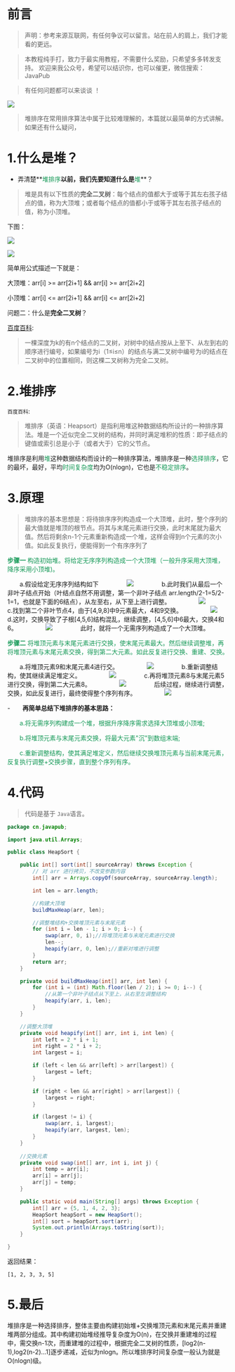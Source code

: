 # 前言


> 声明：参考来源互联网，有任何争议可以留言。站在前人的肩上，我们才能看的更远。

> 本教程纯手打，致力于最实用教程，不需要什么奖励，只希望多多转发支持。
> 欢迎来我公众号，希望可以结识你，也可以催更，微信搜索：JavaPub

> 有任何问题都可以来谈谈 ！

![](https://img-blog.csdnimg.cn/20200616161009430.jpg)

> 堆排序在常用排序算法中属于比较难理解的，本篇就以最简单的方式讲解。如果还有什么疑问，

# 1.什么是堆？

- 弄清楚**<font color=#159957>堆排序</font>**以前，我们先要知道什么是**<font color=#159957>堆</font>**？

> 堆是具有以下性质的**完全二叉树**：每个结点的值都大于或等于其左右孩子结点的值，称为大顶堆；或者每个结点的值都小于或等于其左右孩子结点的值，称为小顶堆。



下图：

![](https://img-blog.csdnimg.cn/20201229215818715.png)


![](https://img-blog.csdnimg.cn/20201229215855672.png)

简单用公式描述一下就是：

大顶堆：arr[i] >= arr[2i+1] && arr[i] >= arr[2i+2]  

小顶堆：arr[i] <= arr[2i+1] && arr[i] <= arr[2i+2]  



问题二：什么是**完全二叉树**？



[百度百科](https://baike.baidu.com/item/%E5%AE%8C%E5%85%A8%E4%BA%8C%E5%8F%89%E6%A0%91/7773232?fr=aladdin):

> 一棵深度为k的有n个结点的二叉树，对树中的结点按从上至下、从左到右的顺序进行编号，如果编号为i（1≤i≤n）的结点与满二叉树中编号为i的结点在二叉树中的位置相同，则这棵二叉树称为完全二叉树。



# 2.堆排序

`百度百科`:

> 堆排序（英语：Heapsort）是指利用堆这种数据结构所设计的一种排序算法。堆是一个近似完全二叉树的结构，并同时满足堆积的性质：即子结点的键值或索引总是小于（或者大于）它的父节点。



堆排序是利用<font color=#159957>堆</font>这种数据结构而设计的一种排序算法，堆排序是一种<font color=#159957>选择排序</font>，它的最坏，最好，平均<font color=#159957>时间复杂度</font>均为O(nlogn)，它也是<font color=#159957>不稳定排序</font>。




# 3.原理

> 堆排序的基本思想是：将待排序序列构造成一个大顶堆，此时，整个序列的最大值就是堆顶的根节点。将其与末尾元素进行交换，此时末尾就为最大值。然后将剩余n-1个元素重新构造成一个堆，这样会得到n个元素的次小值。如此反复执行，便能得到一个有序序列了



<font color=#159957>**步骤一** 构造初始堆。将给定无序序列构造成一个大顶堆（一般升序采用大顶堆，降序采用小顶堆)。</font>

　　a.假设给定无序序列结构如下
　　
　　![](https://img-blog.csdnimg.cn/202012292151123.png)
　　
　　b.此时我们从最后一个非叶子结点开始（叶结点自然不用调整，第一个非叶子结点 arr.length/2-1=5/2-1=1，也就是下面的6结点），从左至右，从下至上进行调整。
　　
　　![](https://img-blog.csdnimg.cn/20201229215128840.png)
　　
　　c.找到第二个非叶节点4，由于[4,9,8]中9元素最大，4和9交换。
　　
　　![](https://img-blog.csdnimg.cn/20201229215143258.png)
　　
　　d.这时，交换导致了子根[4,5,6]结构混乱，继续调整，[4,5,6]中6最大，交换4和6。
　　
　　![](https://img-blog.csdnimg.cn/20201229215155744.png)
　　
　　此时，就将一个无需序列构造成了一个大顶堆。
　　

<font color=#159957>**步骤二** 将堆顶元素与末尾元素进行交换，使末尾元素最大。然后继续调整堆，再将堆顶元素与末尾元素交换，得到第二大元素。如此反复进行交换、重建、交换。</font>

　　a.将堆顶元素9和末尾元素4进行交。
　　
　　![](https://img-blog.csdnimg.cn/20201229215210365.png)
　　
　　b.重新调整结构，使其继续满足堆定义。
　　
　　![](https://img-blog.csdnimg.cn/20201229215223888.png)
　　
　　c.再将堆顶元素8与末尾元素5进行交换，得到第二大元素8。
　　
　　![](https://img-blog.csdnimg.cn/20201229215235640.png)
　　
　　后续过程，继续进行调整，交换，如此反复进行，最终使得整个序列有序。
　　
　　![](https://img-blog.csdnimg.cn/20201229215247591.png)
　　
　　
　　
　　

-　　**再简单总结下堆排序的基本思路：**


　　<font color=#159957>a.将无需序列构建成一个堆，根据升序降序需求选择大顶堆或小顶堆;</font>

　　<font color=#159957>b.将堆顶元素与末尾元素交换，将最大元素"沉"到数组末端;</font>

　　<font color=#159957>c.重新调整结构，使其满足堆定义，然后继续交换堆顶元素与当前末尾元素，反复执行调整+交换步骤，直到整个序列有序。</font>




# 4.代码

> 代码是基于 `Java`语言。

```java
package cn.javapub;

import java.util.Arrays;

public class HeapSort {

    public int[] sort(int[] sourceArray) throws Exception {
        // 对 arr 进行拷贝，不改变参数内容
        int[] arr = Arrays.copyOf(sourceArray, sourceArray.length);

        int len = arr.length;

        //构建大顶堆
        buildMaxHeap(arr, len);

        //调整堆结构+交换堆顶元素与末尾元素
        for (int i = len - 1; i > 0; i--) {
            swap(arr, 0, i);//将堆顶元素与末尾元素进行交换
            len--;
            heapify(arr, 0, len);//重新对堆进行调整
        }
        return arr;
    }

    private void buildMaxHeap(int[] arr, int len) {
        for (int i = (int) Math.floor(len / 2); i >= 0; i--) {
            //从第一个非叶子结点从下至上，从右至左调整结构
            heapify(arr, i, len);
        }
    }

    //调整大顶堆
    private void heapify(int[] arr, int i, int len) {
        int left = 2 * i + 1;
        int right = 2 * i + 2;
        int largest = i;

        if (left < len && arr[left] > arr[largest]) {
            largest = left;
        }

        if (right < len && arr[right] > arr[largest]) {
            largest = right;
        }

        if (largest != i) {
            swap(arr, i, largest);
            heapify(arr, largest, len);
        }
    }
    
    //交换元素
    private void swap(int[] arr, int i, int j) {
        int temp = arr[i];
        arr[i] = arr[j];
        arr[j] = temp;
    }

    public static void main(String[] args) throws Exception {
        int[] arr = {5, 1, 4, 2, 3};
        HeapSort heapSort = new HeapSort();
        int[] sort = heapSort.sort(arr);
        System.out.println(Arrays.toString(sort));
    }

}
```



返回结果：
```
[1, 2, 3, 3, 5]
```

# 5.最后

​		堆排序是一种选择排序，整体主要由构建初始堆+交换堆顶元素和末尾元素并重建堆两部分组成。其中构建初始堆经推导复杂度为O(n)，在交换并重建堆的过程中，需交换n-1次，而重建堆的过程中，根据完全二叉树的性质，[log2(n-1),log2(n-2)...1]逐步递减，近似为nlogn。所以堆排序时间复杂度一般认为就是O(nlogn)级。

